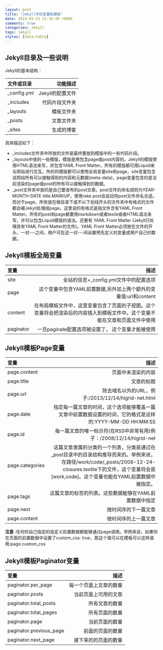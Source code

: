 ```yaml
---
layout: post
title: "Jekyll中的变量和模板"
date: 2014-03-23 21:10:39 +0000
comments: true
categories: Jekyll
tags: jekyll
styles: [data-table]
---
```


## Jekyll目录及一些说明

Jekyll的基本结构：

文件或目录  |     功能描述
:---------|---------------:
_config.yml | Jekyll的配置文件
_includes   | 代码片段文件夹
_layouts    | 模板文件夹
_posts      | 文章文件夹
_sites      | 生成的博客

具体描述如下：

* _includes文件夹中所放的文件是最终要放到模版中的一些代码片段。
* _layouts中放的一些模版，模版是用包含page或post内容的。Jekyll的模版使用HTML语法来写，并包含YAML Front Matter。所有的模版都可用Liquid来与网站进行交互。所的的模版都可以使用全局变量site和page，site变量包含该网站所有可以接触得到的内容和元数据(meta-data)，page变量包含的是当前渲染的page或post的所有可以接触得到的数据。
* _post文件夹中放的是自己要发布的post文章。post文件的命名规则为YEAR-MONTH-DATE-title.MARKUP，使用rake post会自动将post文件命名合适。而对于page，所有放在根目录下或不以下划线开头的文件夹中有格式的文件都会被Jekyll处理成page。这里说的有格式是指文件含有YAML Front Matter。所有的post和page都要用markdown或者texile或者HTML语法来写，并可以包含Liquid模版的语法。还要有 YAML Front Matter (Jekyll只处理具有YAML Front Matter的文件)。YAML Front Matter必须放在文件的开头，一对---之间，用户可在这一对---间设置预先定义的变量或用户自己的数据。

## Jekyll模板全局变量


变量   |                      描述
:-------|--------------------------------------------:
site      | 全站的信息+_config.yml文件中的配置选项
page      | 这个变量中包含YAML前置数据,另外加上两个额外的变量值:url和content
content   | 在布局模板文件中，这里变量包含了页面的子视图。这个变量将会把渲染后的内容插入到模板文件中。这个变量不能在文章和页面文件中使用
paginator | 一旦paginate配置选项被设置了， 这个变量才能被使用

## Jekyll模板Page变量

变量      |                  描述
:-------------|-----------------------------------:
page.content    | 页面中未渲染的内容
page.title      | 文章的标题
page.url        | 除去域名以外的URL，例子:/2013/12/14/higrid-net.html
page.date       | 指定每一篇文章的时间，这个选项能够覆盖一篇文章中前置数据设置的时间，它的格式是这样的:YYYY-MM-DD HH:MM:SS
page.id         | 每一篇文章的唯一标示符(在RSS中非常有用)例子：/2008/12/14/higrid-net
page.categories | 这篇文章隶属的分类的一个列表，分类是通过在_post目录中的目录结构推导而来的。举例来说，在路径/work/code/_posts/2008-12-24-closures.textile下的文件，这个变量将会是[work,code]。这个变量也能在YAML前置数据中被指定。
page.tags       | 这篇文章的标签的列表。这些数据能够在YAML前置数据中指定
page.next       | 按时间序的下一篇文章
page.content    | 按时间序的上一篇文章

**注意** :任何你自己指定的自定义前置数据都能够通过page调用。举例来说，如果你在页面的前置数据中设置了custom_css: true，那这个值可以在模板可以这样调用:page.custom_css


## Jekyll模板Paginator变量

变量          |          描述
:---------------------|--------------------:
paginator.per_page      | 每一个页面上文章的数量
paginator.posts         | 当前页面上可用的文章
paginator.total_posts   | 所有文章的数量
paginator.total_pages   | 所有页面的数量
paginator.page          | 当前页面的数量
paginator.previous_page | 前面的页面的数量
paginator.next_page     | 接下来的的页面的数量


